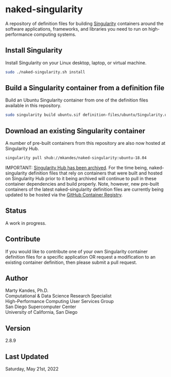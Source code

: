 # naked-singularity

A repository of definition files for building 
[Singularity](https://sylabs.io/guides/latest/user-guide) containers
around the software applications, frameworks, and libraries you need to
run on high-performance computing systems.

## Install Singularity

Install Singularity on your Linux desktop, laptop, or virtual machine. 

```bash
sudo ./naked-singularity.sh install
```

## Build a Singularity container from a definition file

Build an Ubuntu Singularity container from one of the definition files
available in this repository.

```bash
sudo singularity build ubuntu.sif definition-files/ubuntu/Singularity.ubuntu-18.04
```

## Download an existing Singularity container

A number of pre-built containers from this repository are also now 
hosted at Singularity Hub.

```bash
singularity pull shub://mkandes/naked-singularity:ubuntu-18.04
```

IMPORTANT: [Singularity Hub has been archived](https://vsoch.github.io/2021/singularity-hub-archive). 
For the time being, naked-singularity definition files that rely on 
containers that were built and hosted on Singularity Hub prior to it 
being archived will continue to pull in these container dependencies and
build properly. Note, however, new pre-built containers of the latest 
naked-singularity definition files are currently being updated to be 
hosted via the [GitHub Container Registry](https://docs.github.com/en/packages/working-with-a-github-packages-registry/working-with-the-container-registry).


## Status

A work in progress.
   
## Contribute

If you would like to contribute one of your own Singularity container
definition files for a specific application OR request a modification to
an existing container definition, then please submit a pull request.

## Author

Marty Kandes, Ph.D.  
Computational & Data Science Research Specialist  
High-Performance Computing User Services Group  
San Diego Supercomputer Center  
University of California, San Diego  

## Version

2.8.9

## Last Updated

Saturday, May 21st, 2022
